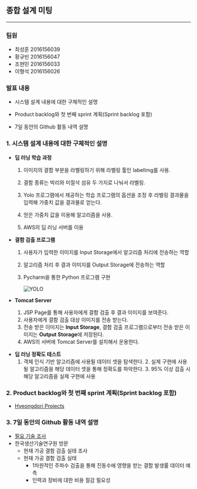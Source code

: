 ## 종합 설계 미팅

***

### **팀원**

- 최성훈 2016156039
- 황규빈 2016156047
- 조현민 2016156033
- 이형석 2016156026

### **발표 내용**

- 시스템 설계 내용에 대한 구체적인 설명

- Product backlog와 첫 번째 sprint 계획(Sprint backlog 포함)

- 7일 동안의 Github 활동 내역 설명

### 1. 시스템 설계 내용에 대한 구체적인 설명

- **딥 러닝 학습 과정**

    1. 이미지의 결함 부분을 라벨링하기 위해 라벨링 툴인 labelImg를 사용.

    2. 결함 종류는 박리와 미절삭 섬유 두 가지로 나눠서 라벨링.

    3. Yolo 프로그램에서 제공하는 학습 프로그램의 옵션을 조정 후 라벨링 결과물을 <br>입력해 가중치 값을 결과물로 얻는다.

    4. 얻은 가중치 값을 이용해 알고리즘을 사용.

    5. AWS의 딥 러닝 서버를 이용


- **결함 검출 프로그램**

    1. 사용자가 입력한 이미지를 Input Storage에서 알고리즘 처리에 전송하는 역할

    2. 알고리즘 처리 후 결과 이미지를 Output Storage에 전송하는 역할

    3. Pycharm을 통한 Python 프로그램 구현

       ![YOLO](https://user-images.githubusercontent.com/55940552/104846240-dd331180-591c-11eb-9c7c-bb17b0498335.png)


- **Tomcat Server**

  	1. JSP Page를 통해 사용자에게 결함 검출 후 결과 이미지를 보여준다.
  	2. 사용자에게 결함 검출 대상 이미지를 전송 받는다.
  	3. 전송 받은 이미지는 **Input Storage**, 결함 검출 프로그램으로부터 전송 받은 이미지는 **Output Storage**에 저장된다.
  	4. AWS의 서버에 Tomcat Server를 설치해서 운용한다.


* **딥 러닝 정확도 테스트**
  1. 객체 인식 기반 알고리즘에 사용될 데이터 셋을 탐색한다. 2. 실제 구현에 사용될 알고리즘을 해당 데이터 셋을 통해 정확도를 파악한다. 3. 95% 이상 검출 시 해당 알고리즘을 실제 구현에 사용

### 2. Product backlog와 첫 번째 sprint 계획(Sprint backlog 포함)

* [Hyeongdori Projects](https://github.com/kpuce2021/Hyeongdori/projects/1)

### 3. 7일 동안의 Github 활동 내역 설명

* [필요 기술 조사](https://github.com/kpuce2021/Hyeongdori/tree/LHS)
* 한국생산기술연구원 방문
    * 현재 가공 결함 검출 실태 조사
    * 현재 가공 결함 검출 실태
        * 1차원적인 주파수 검출을 통해 진동수에 영향을 받는 결함 발생률 데이터 예측
        * 인력과 장비에 대한 비용 절감 필요성

